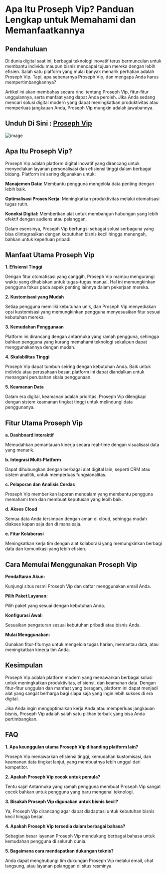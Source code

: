 # Apa Itu Proseph Vip? Panduan Lengkap untuk Memahami dan Memanfaatkannya

## Pendahuluan

Di dunia digital saat ini, berbagai teknologi inovatif terus bermunculan untuk membantu individu maupun bisnis mencapai tujuan mereka dengan lebih efisien. Salah satu platform yang mulai banyak menarik perhatian adalah Proseph Vip. Tapi, apa sebenarnya Proseph Vip, dan mengapa Anda harus mempertimbangkannya?

Artikel ini akan membahas secara rinci tentang Proseph Vip, fitur-fitur unggulannya, serta manfaat yang dapat Anda peroleh. Jika Anda sedang mencari solusi digital modern yang dapat meningkatkan produktivitas atau memperluas jangkauan Anda, Proseph Vip mungkin adalah jawabannya.

## Unduh Di Sini : [Proseph Vip](https://tinyurl.com/2xn4n239)

![image](https://github.com/user-attachments/assets/ea80e81e-a6b1-46e7-81de-c6f099b95cfc)


## Apa Itu Proseph Vip?

Proseph Vip adalah platform digital inovatif yang dirancang untuk menyediakan layanan personalisasi dan efisiensi tinggi dalam berbagai bidang. Platform ini sering digunakan untuk:


**Manajemen Data:** Membantu pengguna mengelola data penting dengan lebih baik.

**Optimalisasi Proses Kerja**: Meningkatkan produktivitas melalui otomatisasi tugas rutin.

**Koneksi Digital:** Memberikan alat untuk membangun hubungan yang lebih efektif dengan audiens atau pelanggan.

Dalam esensinya, Proseph Vip berfungsi sebagai solusi serbaguna yang bisa diintegrasikan dengan kebutuhan bisnis kecil hingga menengah, bahkan untuk keperluan pribadi.

## Manfaat Utama Proseph Vip

**1. Efisiensi Tinggi**

Dengan fitur otomatisasi yang canggih, Proseph Vip mampu mengurangi waktu yang dihabiskan untuk tugas-tugas manual. Hal ini memungkinkan pengguna fokus pada aspek penting lainnya dalam pekerjaan mereka.

**2. Kustomisasi yang Mudah**

Setiap pengguna memiliki kebutuhan unik, dan Proseph Vip menyediakan opsi kustomisasi yang memungkinkan pengguna menyesuaikan fitur sesuai kebutuhan mereka.

**3. Kemudahan Penggunaan**

Platform ini dirancang dengan antarmuka yang ramah pengguna, sehingga bahkan pengguna yang kurang memahami teknologi sekalipun dapat menggunakannya dengan mudah.

**4. Skalabilitas Tinggi**

Proseph Vip dapat tumbuh seiring dengan kebutuhan Anda. Baik untuk individu atau perusahaan besar, platform ini dapat diandalkan untuk menangani perubahan skala penggunaan.

**5. Keamanan Data**

Dalam era digital, keamanan adalah prioritas. Proseph Vip dilengkapi dengan sistem keamanan tingkat tinggi untuk melindungi data penggunanya.

## Fitur Utama Proseph Vip

**a. Dashboard Interaktif**

Memudahkan pemantauan kinerja secara real-time dengan visualisasi data yang menarik.

**b. Integrasi Multi-Platform**

Dapat dihubungkan dengan berbagai alat digital lain, seperti CRM atau sistem analitik, untuk memperluas fungsionalitas.

**c. Pelaporan dan Analisis Cerdas**

Proseph Vip memberikan laporan mendalam yang membantu pengguna memahami tren dan membuat keputusan yang lebih baik.

**d. Akses Cloud**

Semua data Anda tersimpan dengan aman di cloud, sehingga mudah diakses kapan saja dan di mana saja.

**e. Fitur Kolaborasi**

Meningkatkan kerja tim dengan alat kolaborasi yang memungkinkan berbagi data dan komunikasi yang lebih efisien.

## Cara Memulai Menggunakan Proseph Vip

**Pendaftaran Akun:**

Kunjungi situs resmi Proseph Vip dan daftar menggunakan email Anda.

**Pilih Paket Layanan:**

Pilih paket yang sesuai dengan kebutuhan Anda.

**Konfigurasi Awal:**

Sesuaikan pengaturan sesuai kebutuhan pribadi atau bisnis Anda.

**Mulai Menggunakan:**

Gunakan fitur-fiturnya untuk mengelola tugas harian, memantau data, atau meningkatkan kinerja tim Anda.

## Kesimpulan

Proseph Vip adalah platform modern yang menawarkan berbagai solusi untuk meningkatkan produktivitas, efisiensi, dan keamanan data. Dengan fitur-fitur unggulan dan manfaat yang beragam, platform ini dapat menjadi alat yang sangat berharga bagi siapa saja yang ingin lebih sukses di era digital.

Jika Anda ingin mengoptimalkan kerja Anda atau memperluas jangkauan bisnis, Proseph Vip adalah salah satu pilihan terbaik yang bisa Anda pertimbangkan.

## FAQ

**1. Apa keunggulan utama Proseph Vip dibanding platform lain?**

Proseph Vip menawarkan efisiensi tinggi, kemudahan kustomisasi, dan keamanan data tingkat lanjut, yang membuatnya lebih unggul dari kompetitor.

**2. Apakah Proseph Vip cocok untuk pemula?**

Tentu saja! Antarmuka yang ramah pengguna membuat Proseph Vip sangat cocok bahkan untuk pengguna yang baru mengenal teknologi.

**3. Bisakah Proseph Vip digunakan untuk bisnis kecil?**

Ya, Proseph Vip dirancang agar dapat diadaptasi untuk kebutuhan bisnis kecil hingga besar.

**4. Apakah Proseph Vip tersedia dalam berbagai bahasa?**

Sebagian besar layanan Proseph Vip mendukung berbagai bahasa untuk kemudahan pengguna di seluruh dunia.

**5. Bagaimana cara mendapatkan dukungan teknis?**

Anda dapat menghubungi tim dukungan Proseph Vip melalui email, chat langsung, atau layanan pelanggan di situs resminya.
